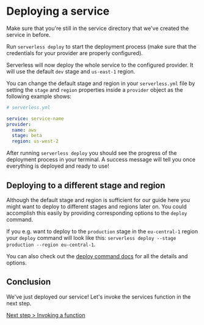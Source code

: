 <!--
title: Deploying Serverless Services
layout: Page
-->

# Deploying a service

Make sure that you're still in the service directory that we've created the service in before.

Run `serverless deploy` to start the deployment process (make sure that the credentials for your provider are properly configured).

Serverless will now deploy the whole service to the configured provider. It will use the default `dev` stage and `us-east-1` region.

You can change the default stage and region in your `serverless.yml` file by setting the `stage` and `region` properties inside a `provider` object as the following example shows:

```yml
# serverless.yml

service: service-name
provider:
  name: aws
  stage: beta
  region: us-west-2
```

After running `serverless deploy` you should see the progress of the deployment process in your terminal.
A success message will tell you once everything is deployed and ready to use!

## Deploying to a different stage and region

Although the default stage and region is sufficient for our guide here you might want to deploy to different stages and
regions later on. You could accomplish this easily by providing corresponding options to the `deploy` command.

If you e.g. want to deploy to the `production` stage in the `eu-central-1` region your `deploy` command will look like
this: `serverless deploy --stage production --region eu-central-1`.

You can also check out the [deploy command docs](../cli-reference/deploy.md) for all the details and options.

## Conclusion

We've just deployed our service! Let's invoke the services function in the next step.

[Next step > Invoking a function](./4_invoking-functions.md)

